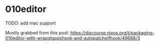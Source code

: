 # 010editor
TODO: add mac support

Mostly grabbed from this post: https://discourse.nixos.org/t/packaging-010editor-with-wrapqtappshook-and-autopatchelfhook/49688/3
